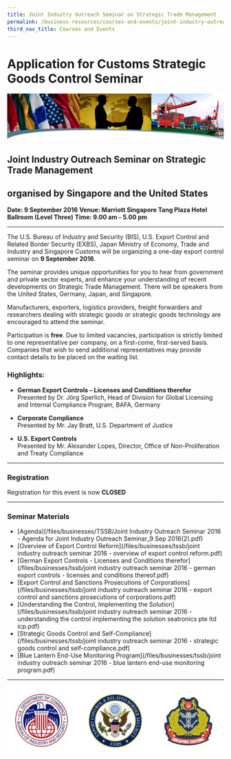 ```yaml
---
title: Joint Industry Outreach Seminar on Strategic Trade Management
permalink: /business-resources/courses-and-events/joint-industry-outreach-seminar-on-strategic-trade-management-sep-2016/
third_nav_title: Courses and Events
---
```


# Application for Customs Strategic Goods Control Seminar

![top-bannerC&E.png](/images/top-bannerc&e.png)

## Joint Industry Outreach Seminar on Strategic Trade Management

## organised by Singapore and the United States

 **Date: 9 September 2016**
**Venue: Marriott Singapore Tang Plaza Hotel Ballroom (Level Three)**
**Time: 9.00 am - 5.00 pm**

 
----------

The U.S. Bureau of Industry and Security (BIS), U.S. Export Control and Related Border Security (EXBS), Japan Ministry of Economy, Trade and Industry and Singapore Customs will be organizing a one-day export control seminar on  **9 September 2016**.

The seminar provides unique opportunities for you to hear from government and private sector experts, and enhance your understanding of recent developments on Strategic Trade Management. There will be speakers from the United States, Germany, Japan, and Singapore.

Manufacturers, exporters, logistics providers, freight forwarders and researchers dealing with strategic goods or strategic goods technology are encouraged to attend the seminar.

Participation is  **free**. Due to limited vacancies, participation is strictly limited to one representative per company, on a first-come, first-served basis. Companies that wish to send additional representatives may provide contact details to be placed on the waiting list.

### Highlights:

-   **German Export Controls – Licenses and Conditions therefor**  
    Presented by Dr. Jörg Sperlich, Head of Division for Global Licensing and Internal Compliance Program, BAFA, Germany

-   **Corporate Compliance**  
    Presented by Mr. Jay Bratt, U.S. Department of Justice

-   **U.S. Export Controls**  
    Presented by Mr. Alexander Lopes, Director, Office of Non-Proliferation and Treaty Compliance

----------

### Registration

Registration for this event is now  **CLOSED**

----------

### Seminar Materials

-   [Agenda](/files/businesses/TSSB/Joint Industry Outreach Seminar 2016 - Agenda for Joint Industry Outreach Seminar_9 Sep 2016(2).pdf)
-   [Overview of Export Control Reform](/files/businesses/tssb/joint industry outreach seminar 2016 - overview of export control reform.pdf)
-   [German Export Controls - Licenses and Conditions therefor](/files/businesses/tssb/joint industry outreach seminar 2016 - german export controls - licenses and conditions thereof.pdf)
-   [Export Control and Sanctions Prosecutions of Corporations](/files/businesses/tssb/joint industry outreach seminar 2016 - export control and sanctions prosecutions of corporations.pdf)
-   [Understanding the Control, Implementing the Solution](/files/businesses/tssb/joint industry outreach seminar 2016 - understanding the control implementing the solution seatronics pte ltd icp.pdf)
-   [Strategic Goods Control and Self-Compliance](/files/businesses/tssb/joint industry outreach seminar 2016 - strategic goods control and self-compliance.pdf)
-   [Blue Lantern End-Use Monitoring Program](/files/businesses/tssb/joint industry outreach seminar 2016 - blue lantern end-use monitoring program.pdf)

----------

![STGC.JPG](/images/stgc.jpg)
